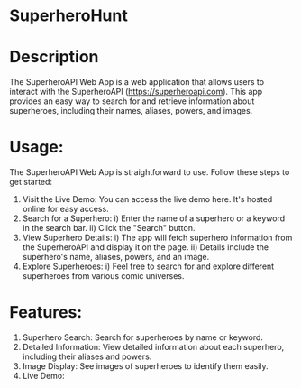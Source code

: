 # SuperheroHunt

# Description
The SuperheroAPI Web App is a web application that allows users to interact with the SuperheroAPI (https://superheroapi.com). This app provides an easy way to search for and retrieve information about superheroes, including their names, aliases, powers, and images.

# Usage:
The SuperheroAPI Web App is straightforward to use. Follow these steps to get started:

  1) Visit the Live Demo: You can access the live demo here. It's hosted online for easy access.
  2) Search for a Superhero:
     i)  Enter the name of a superhero or a keyword in the search bar.
     ii) Click the "Search" button.
  3) View Superhero Details:
     i)  The app will fetch superhero information from the SuperheroAPI and display it on the page.
     ii) Details include the superhero's name, aliases, powers, and an image.  
  4) Explore Superheroes:
     i) Feel free to search for and explore different superheroes from various comic universes.

 # Features:

  1) Superhero Search: Search for superheroes by name or keyword.
  2) Detailed Information: View detailed information about each superhero, including their aliases and powers.
  3) Image Display: See images of superheroes to identify them easily.
  4) Live Demo: 
